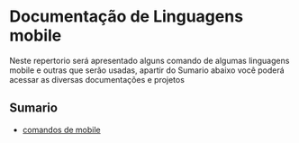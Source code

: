 # Documentação de Linguagens mobile

Neste repertorio será apresentado alguns comando de algumas linguagens mobile e outras que serão usadas, apartir do Sumario abaixo você poderá acessar as diversas documentações e projetos

## Sumario

- [comandos de mobile](./comandos/comandos.md)
